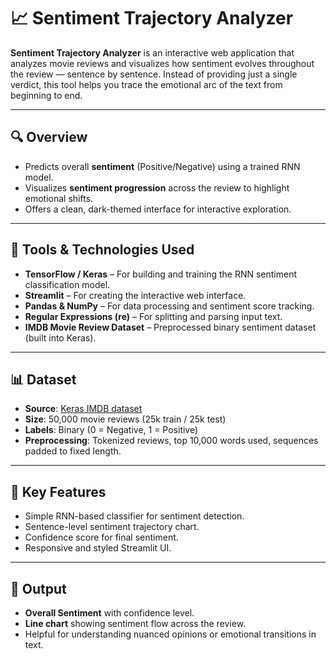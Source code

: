 # 📈 Sentiment Trajectory Analyzer

**Sentiment Trajectory Analyzer** is an interactive web application that analyzes movie reviews and visualizes how sentiment evolves throughout the review — sentence by sentence. Instead of providing just a single verdict, this tool helps you trace the emotional arc of the text from beginning to end.

---

## 🔍 Overview

- Predicts overall **sentiment** (Positive/Negative) using a trained RNN model.
- Visualizes **sentiment progression** across the review to highlight emotional shifts.
- Offers a clean, dark-themed interface for interactive exploration.

---

## 🧰 Tools & Technologies Used

- **TensorFlow / Keras** – For building and training the RNN sentiment classification model.
- **Streamlit** – For creating the interactive web interface.
- **Pandas & NumPy** – For data processing and sentiment score tracking.
- **Regular Expressions (re)** – For splitting and parsing input text.
- **IMDB Movie Review Dataset** – Preprocessed binary sentiment dataset (built into Keras).

---

## 📊 Dataset

- **Source**: [Keras IMDB dataset](https://keras.io/api/datasets/imdb/)
- **Size**: 50,000 movie reviews (25k train / 25k test)
- **Labels**: Binary (0 = Negative, 1 = Positive)
- **Preprocessing**: Tokenized reviews, top 10,000 words used, sequences padded to fixed length.

---

## 🚀 Key Features

- Simple RNN-based classifier for sentiment detection.
- Sentence-level sentiment trajectory chart.
- Confidence score for final sentiment.
- Responsive and styled Streamlit UI.

---

## 📂 Output

- **Overall Sentiment** with confidence level.
- **Line chart** showing sentiment flow across the review.
- Helpful for understanding nuanced opinions or emotional transitions in text.
